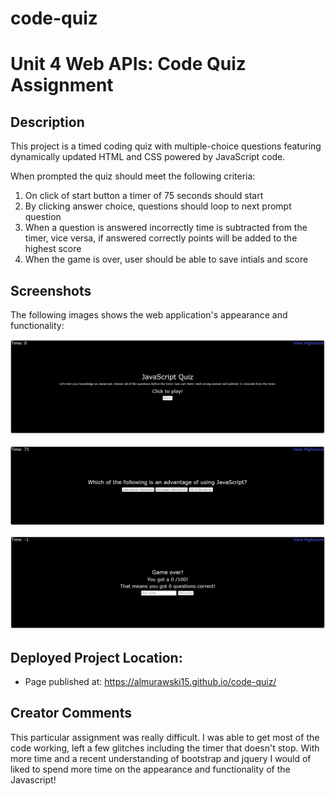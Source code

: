 # code-quiz

# Unit 4 Web APIs: Code Quiz Assignment

## Description
This project is a timed coding quiz with multiple-choice questions featuring dynamically updated HTML and CSS powered by JavaScript code.

When prompted the quiz should meet the following criteria:

1. On click of start button a timer of 75 seconds should start
2. By clicking answer choice, questions should loop to next prompt question
3. When a question is answered incorrectly time is subtracted from the timer, vice versa, if answered correctly points will be added to the highest score
4. When the game is over, user should be able to save intials and score 

## Screenshots

The following images shows the web application's appearance and functionality:

![code-quiz](assets/quiz_snip_1.PNG)

![code-quiz](assets/quiz_snip_2.PNG)

![code-quiz](assets/quiz_snip_3.PNG)

## Deployed Project Location: 
* Page published at: https://almurawski15.github.io/code-quiz/

## Creator Comments

This particular assignment was really difficult. I was able to get most of the code working, left a few glitches including the timer that doesn't stop. With more time and a recent understanding of bootstrap and jquery I would of liked to spend more time on the appearance and functionality of the Javascript! 